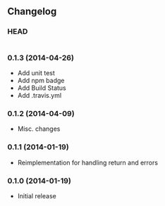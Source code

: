 ## Changelog

### HEAD

```
```

### 0.1.3 (2014-04-26)

* Add unit test
* Add npm badge
* Add Build Status
* Add .travis.yml

### 0.1.2 (2014-04-09)

* Misc. changes

### 0.1.1 (2014-01-19)

* Reimplementation for handling return and errors

### 0.1.0 (2014-01-19)

* Initial release